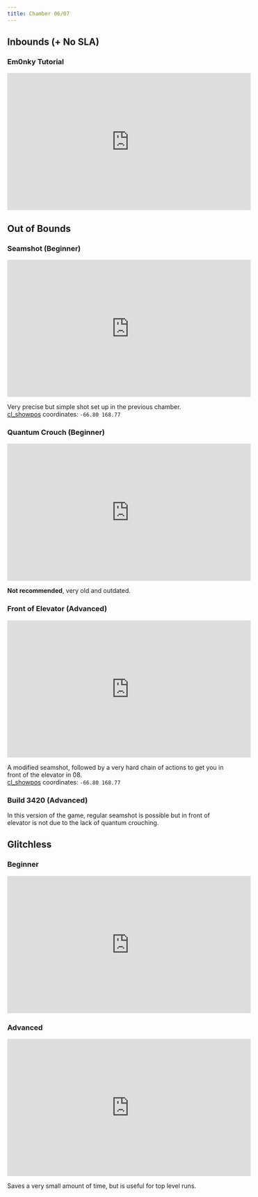 ```yaml
---
title: Chamber 06/07
---
```


## Inbounds (+ No SLA)
### Em0nky Tutorial
<iframe width="560" height="315" src="https://www.youtube-nocookie.com/embed/I9iZgt3Dwo0" title="YouTube video player" frameborder="0" allow="accelerometer; autoplay; clipboard-write; encrypted-media; gyroscope; picture-in-picture" allowfullscreen></iframe>

## Out of Bounds
### Seamshot (Beginner)
<iframe width="560" height="315" src="https://www.youtube-nocookie.com/embed/D-PwpRJB-gM" title="YouTube video player" frameborder="0" allow="accelerometer; autoplay; clipboard-write; encrypted-media; gyroscope; picture-in-picture" allowfullscreen></iframe>

Very precise but simple shot set up in the previous chamber.
<br>
[cl_showpos](./introduction#keybinds-cl-showpos) coordinates: ``-66.80 168.77``

### Quantum Crouch (Beginner)
<iframe width="560" height="315" src="https://www.youtube-nocookie.com/embed/mgJZELwHVPI" title="YouTube video player" frameborder="0" allow="accelerometer; autoplay; clipboard-write; encrypted-media; gyroscope; picture-in-picture" allowfullscreen></iframe>

**Not recommended**, very old and outdated.

### Front of Elevator (Advanced)
<iframe width="560" height="315" src="https://www.youtube-nocookie.com/embed/Z9Smd_IAJg4" title="YouTube video player" frameborder="0" allow="accelerometer; autoplay; clipboard-write; encrypted-media; gyroscope; picture-in-picture" allowfullscreen></iframe>

A modified seamshot, followed by a very hard chain of actions to get you in front of the elevator in 08.
<br>
[cl_showpos](./introduction#keybinds-cl-showpos) coordinates: ``-66.80 168.77``

### Build 3420 (Advanced)
In this version of the game, regular seamshot is possible but in front of elevator is not due to the lack of quantum crouching.

## Glitchless
### Beginner
<iframe width="560" height="315" src="https://www.youtube-nocookie.com/embed/fd_fumnU5Zo" title="YouTube video player" frameborder="0" allow="accelerometer; autoplay; clipboard-write; encrypted-media; gyroscope; picture-in-picture" allowfullscreen></iframe>

### Advanced
<iframe width="560" height="315" src="https://www.youtube-nocookie.com/embed/8G1b6adkD2A" title="YouTube video player" frameborder="0" allow="accelerometer; autoplay; clipboard-write; encrypted-media; gyroscope; picture-in-picture" allowfullscreen></iframe>

Saves a very small amount of time, but is useful for top level runs.